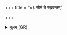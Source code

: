 +++
title = "०३ सोमं ते रुद्रवन्तम्"

+++
<details><summary>मूलम् (GR)</summary>

सोमं ते रुद्रवन्तम् ऋच्छन्तु  
ये माघायवो दक्षिणाया दिशो +ऽभिदासान् ॥
</details>